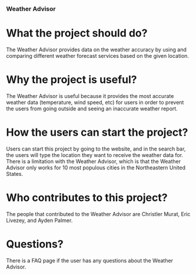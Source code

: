 ### Weather Advisor 

# What the project should do?

The Weather Advisor provides data on the weather accuracy by using and comparing different weather forecast services based on the given location. 

# Why the project is useful?

The Weather Advisor is useful because it provides the most accurate weather data (temperature, wind speed, etc) for users in order to prevent the users from going outside and seeing an inaccurate weather report. 

# How the users can start the project?

Users can start this project by going to the website, and in the search bar, the users will type the location they want to receive the weather data for. There is a limitation with the Weather Advisor, which is that the Weather Advisor only works for 10 most populous cities in the Northeastern United States. 

# Who contributes to this project?

The people that contributed to the Weather Advisor are Christler Murat, Eric Livezey, and Ayden Palmer. 

# Questions?

There is a FAQ page if the user has any questions about the Weather Advisor. 
